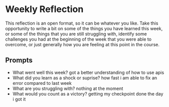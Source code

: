 # Weekly Reflection
This reflection is an open format, so it can be whatever you like. Take this opportunity to write a bit on some of the things you have learned this week, or some of the things that you are still struggling with, identify some challenges you had at the beginning of the week that you were able to overcome, or just generally how you are feeling at this point in the course.

## Prompts
- What went well this week?
got a better understanding of how to use apis
- What did you learn as a shock or suprise?
how fast i am able to fix an error compared to last week
- What are you struggling with?
nothing at the moment
- What would you count as a victory?
getting my checkpoint done the day i got it